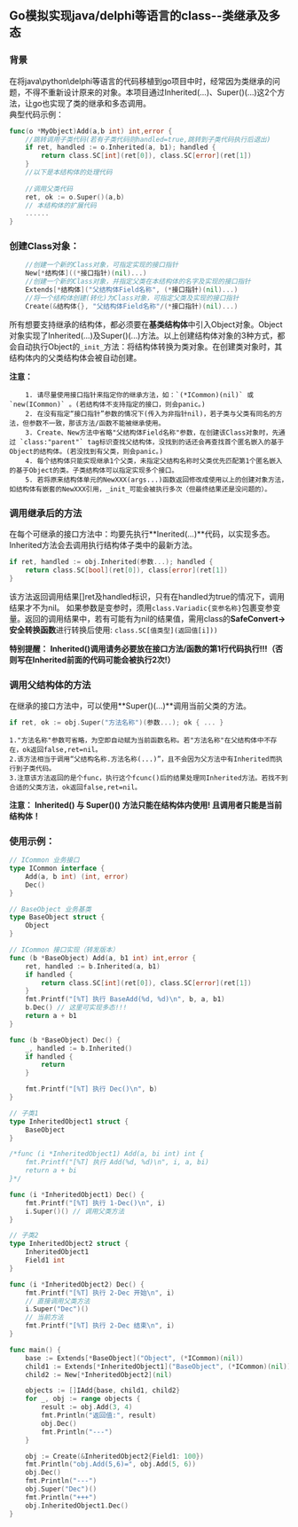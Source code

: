 ## Go模拟实现java/delphi等语言的class--类继承及多态

### 背景
​	在将java\python\delphi等语言的代码移植到go项目中时，经常因为类继承的问题，不得不重新设计原来的对象。
​	本项目通过Inherited(...)、Super()(...)这2个方法，让go也实现了类的继承和多态调用。
​	
典型代码示例：

```go
func(o *MyObject)Add(a,b int) int,error {
    //跳转调用子类代码(若有子类代码则handled=true,跳转到子类代码执行后退出)
    if ret, handled := o.Inherited(a, b1); handled {
        return class.SC[int](ret[0]), class.SC[error](ret[1])
	}
    //以下是本结构体的处理代码
    
    //调用父类代码
	ret, ok := o.Super()(a,b)
	// 本结构体的扩展代码
	......
}
```

### 创建Class对象：

```go
	//创建一个新的Class对象，可指定实现的接口指针
	New[*结构体]((*接口指针)(nil)...)
	//创建一个新的Class对象，并指定父类在本结构体的名字及实现的接口指针
	Extends[*结构体]("父结构体Field名称", (*接口指针)(nil)...)
	//将一个结构体创建(转化)为Class对象，可指定父类及实现的接口指针
	Create(&结构体{}, "父结构体Field名称"/(*接口指针)(nil)...)
```
​    所有想要支持继承的结构体，都必须要在**基类结构体**中引入Object对象。Object对象实现了Inherited(...)及Super()(...)方法。
​    以上创建结构体对象的3种方式，都会自动执行Object的`_init_`方法：将结构体转换为类对象。在创建类对象时，其结构体内的父类结构体会被自动创建。

**注意：**

```
	1. 请尽量使用接口指针来指定你的继承方法，如：`(*ICommon)(nil)` 或 `new(ICommon)` 。(若结构体不支持指定的接口，则会panic。)
    2. 在没有指定“接口指针”参数的情况下(传入为非指针nil)，若子类与父类有同名的方法，但参数不一致，那该方法/函数不能被继承使用。
    3. Create、New方法中省略"父结构体Field名称"参数，在创建该Class对象时，先通过 `class:"parent"` tag标识查找父结构体，没找到的话还会再查找首个匿名嵌入的基于Object的结构体。(若没找到有父类，则会panic。)
    4. 每个结构体只能实现继承1个父类，未指定父结构名称时父类优先匹配第1个匿名嵌入的基于Object的类。子类结构体可以指定实现多个接口。
    5. 若将原来结构体单元的NewXXX(args...)函数返回修改成使用以上的创建对象方法，如结构体有嵌套的NewXXX引用，_init_可能会被执行多次（但最终结果还是没问题的）。
```

### 调用继承后的方法

在每个可继承的接口方法中：均要先执行**Inerited(...)**代码，以实现多态。
Inherited方法会去调用执行结构体子类中的最新方法。

```go
if ret, handled := obj.Inherited(参数...); handled {
    return class.SC[bool](ret[0]), class[error](ret[1])
}
```
​	该方法返回调用结果[]ret及handled标识，只有在handled为true的情况下，调用结果才不为nil。
	如果参数是变参时，须用`class.Variadic{变参名称}`包裹变参变量。
​	返回的调用结果中，若有可能有为nil的结果值，需用class的**SafeConvert->安全转换函数**进行转换后使用: `class.SC[值类型](返回值[i]))`

**特别提醒：**
	**Inherited()调用请务必要放在接口方法/函数的第1行代码执行!!!（否则写在Inherited前面的代码可能会被执行2次!）**

### 调用父结构体的方法

在继承的接口方法中，可以使用**Super()(...)**调用当前父类的方法。

```go
if ret, ok := obj.Super("方法名称")(参数...); ok { ... }
```
	1."方法名称"参数可省略，为空即自动赋为当前函数名称。若"方法名称"在父结构体中不存在，ok返回false,ret=nil。
	2.该方法相当于调用“父结构名称.方法名称(...)”，且不会因为父方法中有Inherited而执行到子类代码。
	3.注意该方法返回的是个func，执行这个fcunc()后的结果处理同Inherited方法。若找不到合适的父类方法，ok返回false,ret=nil。

**注意：**
	**Inherited() 与 Super()() 方法只能在结构体内使用! 且调用者只能是当前结构体！**

### 使用示例：

```go
// ICommon 业务接口
type ICommon interface {
    Add(a, b int) (int, error)
	Dec()
}

// BaseObject 业务基类
type BaseObject struct {
	Object
}

// ICommon 接口实现（转发版本）
func (b *BaseObject) Add(a, b1 int) int,error {
	ret, handled := b.Inherited(a, b1)
	if handled {
        return class.SC[int](ret[0]), class.SC[error](ret[1])
	}
	fmt.Printf("[%T] 执行 BaseAdd(%d, %d)\n", b, a, b1)
	b.Dec() // 这里可实现多态!!!
	return a + b1
}

func (b *BaseObject) Dec() {
	_, handled := b.Inherited()
	if handled {
		return
	}

	fmt.Printf("[%T] 执行 Dec()\n", b)
}

// 子类1
type InheritedObject1 struct {
	BaseObject
}

/*func (i *InheritedObject1) Add(a, bi int) int {
	fmt.Printf("[%T] 执行 Add(%d, %d)\n", i, a, bi)
	return a + bi
}*/

func (i *InheritedObject1) Dec() {
	fmt.Printf("[%T] 执行 1-Dec()\n", i)
    i.Super()() // 调用父类方法
}

// 子类2
type InheritedObject2 struct {
	InheritedObject1
    Field1 int
}

func (i *InheritedObject2) Dec() {
	fmt.Printf("[%T] 执行 2-Dec 开始\n", i)
	// 直接调用父类方法
    i.Super("Dec")()
	// 当前方法
	fmt.Printf("[%T] 执行 2-Dec 结束\n", i)
}

func main() {
	base := Extends[*BaseObject]("Object", (*ICommon)(nil))
	child1 := Extends[*InheritedObject1]("BaseObject", (*ICommon)(nil))
	child2 := New[*InheritedObject2](nil)

	objects := []IAdd{base, child1, child2}
	for _, obj := range objects {
		result := obj.Add(3, 4)
		fmt.Println("返回值:", result)
		obj.Dec()
		fmt.Println("---")
	}

    obj := Create(&InheritedObject2{Field1: 100})
	fmt.Println("obj.Add(5,6)=", obj.Add(5, 6))
	obj.Dec()
	fmt.Println("---")
	obj.Super("Dec")()
	fmt.Println("+++")
	obj.InheritedObject1.Dec()
}
```